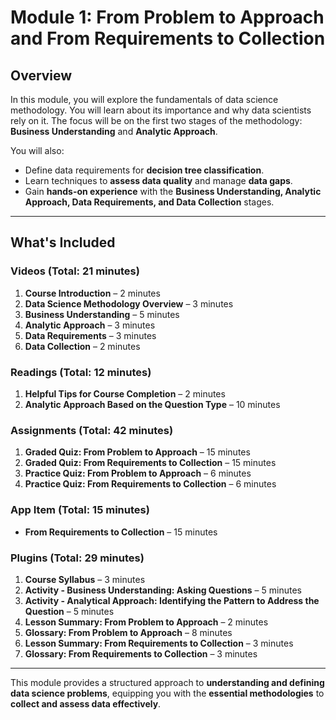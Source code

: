 # **Module 1: From Problem to Approach and From Requirements to Collection**

## **Overview**
In this module, you will explore the fundamentals of data science methodology. You will learn about its importance and why data scientists rely on it. The focus will be on the first two stages of the methodology: **Business Understanding** and **Analytic Approach**.

You will also:
- Define data requirements for **decision tree classification**.
- Learn techniques to **assess data quality** and manage **data gaps**.
- Gain **hands-on experience** with the **Business Understanding, Analytic Approach, Data Requirements, and Data Collection** stages.

---

## **What's Included**

### **Videos (Total: 21 minutes)**
1. **Course Introduction** – 2 minutes
2. **Data Science Methodology Overview** – 3 minutes
3. **Business Understanding** – 5 minutes
4. **Analytic Approach** – 3 minutes
5. **Data Requirements** – 3 minutes
6. **Data Collection** – 2 minutes

### **Readings (Total: 12 minutes)**
1. **Helpful Tips for Course Completion** – 2 minutes  
2. **Analytic Approach Based on the Question Type** – 10 minutes  

### **Assignments (Total: 42 minutes)**
1. **Graded Quiz: From Problem to Approach** – 15 minutes  
2. **Graded Quiz: From Requirements to Collection** – 15 minutes  
3. **Practice Quiz: From Problem to Approach** – 6 minutes  
4. **Practice Quiz: From Requirements to Collection** – 6 minutes  

### **App Item (Total: 15 minutes)**
- **From Requirements to Collection** – 15 minutes  

### **Plugins (Total: 29 minutes)**
1. **Course Syllabus** – 3 minutes  
2. **Activity - Business Understanding: Asking Questions** – 5 minutes  
3. **Activity - Analytical Approach: Identifying the Pattern to Address the Question** – 5 minutes  
4. **Lesson Summary: From Problem to Approach** – 2 minutes  
5. **Glossary: From Problem to Approach** – 8 minutes  
6. **Lesson Summary: From Requirements to Collection** – 3 minutes  
7. **Glossary: From Requirements to Collection** – 3 minutes  

---

This module provides a structured approach to **understanding and defining data science problems**, equipping you with the **essential methodologies** to **collect and assess data effectively**.

<!-- Problem to Approach Done -->
<!-- From Requirements to Collection Done -->
